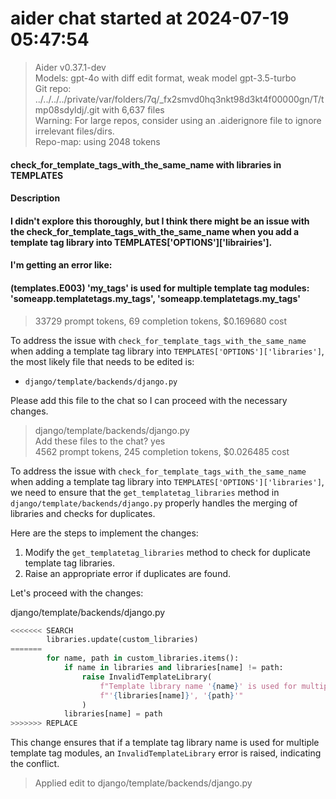 
# aider chat started at 2024-07-19 05:47:54

> Aider v0.37.1-dev  
> Models: gpt-4o with diff edit format, weak model gpt-3.5-turbo  
> Git repo: ../../../../private/var/folders/7q/_fx2smvd0hq3nkt98d3kt4f00000gn/T/tmp08sdyldj/.git with 6,637 files  
> Warning: For large repos, consider using an .aiderignore file to ignore irrelevant files/dirs.  
> Repo-map: using 2048 tokens  

#### check_for_template_tags_with_the_same_name with libraries in TEMPLATES  
#### Description  
#### 	  
#### I didn't explore this thoroughly, but I think there might be an issue with the check_for_template_tags_with_the_same_name when you add a template tag library into TEMPLATES['OPTIONS']['librairies'].  
#### I'm getting an error like:   
#### (templates.E003) 'my_tags' is used for multiple template tag modules: 'someapp.templatetags.my_tags', 'someapp.templatetags.my_tags'  
> 33729 prompt tokens, 69 completion tokens, $0.169680 cost  

To address the issue with `check_for_template_tags_with_the_same_name` when adding a template tag library into `TEMPLATES['OPTIONS']['libraries']`, the most likely file that needs to be edited is:

- `django/template/backends/django.py`

Please add this file to the chat so I can proceed with the necessary changes.

> django/template/backends/django.py  
> Add these files to the chat? yes  
> 4562 prompt tokens, 245 completion tokens, $0.026485 cost  

To address the issue with `check_for_template_tags_with_the_same_name` when adding a template tag library into `TEMPLATES['OPTIONS']['libraries']`, we need to ensure that the `get_templatetag_libraries` method in `django/template/backends/django.py` properly handles the merging of libraries and checks for duplicates.

Here are the steps to implement the changes:

1. Modify the `get_templatetag_libraries` method to check for duplicate template tag libraries.
2. Raise an appropriate error if duplicates are found.

Let's proceed with the changes:

django/template/backends/django.py
```python
<<<<<<< SEARCH
        libraries.update(custom_libraries)
=======
        for name, path in custom_libraries.items():
            if name in libraries and libraries[name] != path:
                raise InvalidTemplateLibrary(
                    f"Template library name '{name}' is used for multiple template tag modules: "
                    f"'{libraries[name]}', '{path}'"
                )
            libraries[name] = path
>>>>>>> REPLACE
```

This change ensures that if a template tag library name is used for multiple template tag modules, an `InvalidTemplateLibrary` error is raised, indicating the conflict.

> Applied edit to django/template/backends/django.py  
